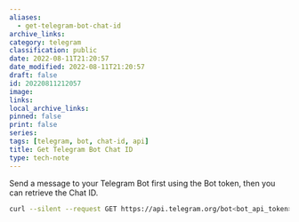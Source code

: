 ```yaml
---
aliases:
  - get-telegram-bot-chat-id
archive_links: 
category: telegram
classification: public
date: 2022-08-11T21:20:57
date_modified: 2022-08-11T21:20:57
draft: false
id: 20220811212057
image: 
links: 
local_archive_links: 
pinned: false
print: false
series: 
tags: [telegram, bot, chat-id, api]
title: Get Telegram Bot Chat ID
type: tech-note
---
```


Send a message to your Telegram Bot first using the Bot token, then you can retrieve the Chat ID. 

```sh
curl --silent --request GET https://api.telegram.org/bot<bot_api_token>/getUpdates | jq '.result[]|.message.chat.id'
```

